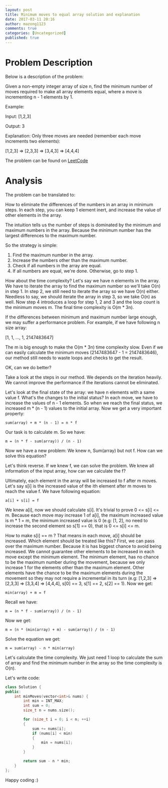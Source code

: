 ```yaml
---
layout: post
title: Minimum moves to equal array solution and explanation
date: 2017-03-11 20:16
author: mazong1123
comments: true
categories: [Uncategorized]
published: true
---
```


# Problem Description

Below is a description of the problem:


Given a non-empty integer array of size n, find the minimum number of moves required to make all array elements equal, where a move is incrementing n - 1 elements by 1.

Example:

Input:
[1,2,3]

Output:
3

Explanation:
Only three moves are needed (remember each move increments two elements):

[1,2,3]  =>  [2,3,3]  =>  [3,4,3]  =>  [4,4,4]

The problem can be found on [LeetCode](https://leetcode.com/problems/minimum-moves-to-equal-array-elements)

# Analysis

The problem can be translated to:

How to eliminate the differences of the numbers in an array in minimum steps. In each step, you can keep 1 element inert, and increase the value of other elements in the array.

The intuition tells us the number of steps is dominated by the minimum and maximum numbers in the array. Because the minimum number has the largest differences to the maximum number.

So the strategy is simple:

1. Find the maximum number in the array.
2. Increase the numbers other than the maximum number.
3. Check if all numbers in the array are equal.
4. If all numbers are equal, we're done. Otherwise, go to step 1.

How about the time complexity? Let's say we have n elements in the array. We have to iterate the array to find the maximum number so we'll take O(n) in step 1. In step 2, we still need to iterate the array so we have O(n) either. Needless to say, we should iterate the array in step 3, so we take O(n) as well. Now step 4 introduces a loop for step 1, 2 and 3 and the loop count is the minimum moves m. The final time complexity is O(m * 3n).

If the differences between minimum and maximum number large enough, we may suffer a performance problem. For example, if we have following n size array:

[1, 1, ..., 1, 2147483647]

The m is big enough to make the O(m * 3n) time complexity slow. Even if we can easily calculate the minimum moves (2147483647 - 1 = 2147483646), our method still needs to waste loops and checks to get the result.

OK, can we do better?

Take a look at the steps in our method. We depends on the iteration heavily. We cannot improve the performance if the iterations cannot be eliminated.

Let's look at the final state of the array: we have n elements with a same value f. What's the changes to the initial status? In each move, we have to increase the values of n - 1 elements. So when we reach the final status, we increased m * (n - 1) values to the initial array. Now we get a very important property:

```
sum(array) + m * (n - 1) = n * f
```

Our task is to calculate m. So we have:

```
m = (n * f - sum(array)) / (n - 1)
```

Now we have a new problem: We knew n, Sum(array) but not f. How can we solve this equation?

Let's think reverse. If we knew f, we can solve the problem. We knew all information of the input array, how can we calculate the f?

Ultimately, each element in the array will be increased to f after m moves. Let's say s[i] is the increased value of the ith element after m moves to reach the value f. We have following equation:

```
a[i] + s[i] = f
```

We knew a[i], now we should calculate s[i]. It's trivial to prove 0 <= s[i] <= m. Because each move may increase 1 of a[i], the maximum increased value is m * 1 = m, the minimum increased value is 0 (e.g: [1, 2], no need to increase the second element so s[1] == 0), that is 0 <= s[i] <= m.

How to make s[i] == m ? That means in each move, a[i] should be increased. Which element should be treated like this? First, we can pass over the maximum number. Because it is has biggest chance to avoid being increased. We cannot guarantee other elements to be increased in each move except the minimum element. The minimum element, has no chance to be the maximum number during the movement, because we only increase 1 for the elements other than the maximum element. Other elements have the chance to be the maximum elements during the movement so they may not require a incremental in its turn (e.g: [1,2,3] => [2,3,3] => [3,3,4] => [4,4,4], s[0] == 3, s[1] == 2, s[2] == 1). Now we get:

```
min(array) + m = f
```

Recall we have:

```
m = (n * f - sum(array)) / (n - 1)
```

Now we get:

```
m = (n * (min(array) + m) - sum(array)) / (n - 1)
```

Solve the equation we get:

```
m = sum(array) - n * min(array)
```

Let's calculate the time complexity. We just need 1 loop to calculate the sum of array and find the minimum number in the array so the time complexity is O(n).

Let's write code:

```cpp
class Solution {
public:
    int minMoves(vector<int>& nums) {
        int min = INT_MAX;
        int sum = 0;
        size_t n = nums.size();

        for (size_t i = 0; i < n; ++i)
        {
            sum += nums[i];
            if (nums[i] < min)
            {
                min = nums[i];
            }
        }

        return sum - n * min;
    }
};
```

Happy coding :)
